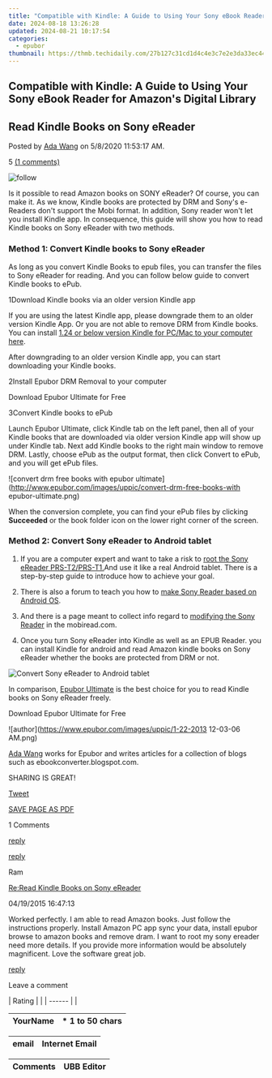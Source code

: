 ```yaml
---
title: "Compatible with Kindle: A Guide to Using Your Sony eBook Reader for Amazon's Digital Library"
date: 2024-08-18 13:26:28
updated: 2024-08-21 10:17:54
categories:
  - epubor
thumbnail: https://thmb.techidaily.com/27b127c31cd1d4c4e3c7e2e3da33ec44af88b4b625ba034a78a3512eb4d83268.jpg
---
```


## Compatible with Kindle: A Guide to Using Your Sony eBook Reader for Amazon's Digital Library

## Read Kindle Books on Sony eReader

Posted by [Ada Wang](https://plus.google.com/+AdaWang/posts) on 5/8/2020 11:53:17 AM.

5 [(1 comments)](http://www.epubor.com/#comment-area) 



![follow](http://www.epubor.com/images/follow.png)

Is it possible to read Amazon books on SONY eReader? Of course, you can make it. As we know, Kindle books are protected by DRM and Sony's e-Readers don't support the Mobi format. In addition, Sony reader won't let you install Kindle app. In consequence, this guide will show you how to read Kindle books on Sony eReader with two methods.

### Method 1: Convert Kindle books to Sony eReader

As long as you convert Kindle Books to epub files, you can transfer the files to Sony eReader for reading. And you can follow below guide to convert Kindle books to ePub.

1Download Kindle books via an older version Kindle app

If you are using the latest Kindle app, please downgrade them to an older version Kindle App. Or you are not able to remove DRM from Kindle books. You can install [1.24 or below version Kindle for PC/Mac to your computer here](https://tools.techidaily.com/epubor/products/). 

After downgrading to an older version Kindle app, you can start downloading your Kindle books.

2Install Epubor DRM Removal to your computer

Download Epubor Ultimate for Free

[](https://tools.techidaily.com/epubor/ultimate/) [](https://tools.techidaily.com/epubor/ultimate/) 

3Convert Kindle books to ePub

Launch Epubor Ultimate, click Kindle tab on the left panel, then all of your Kindle books that are downloaded via older version Kindle app will show up under Kindle tab. Next add Kindle books to the right main window to remove DRM. Lastly, choose ePub as the output format, then click Convert to ePub, and you will get ePub files. 

![convert drm free books with epubor ultimate](http://www.epubor.com/images/uppic/convert-drm-free-books-with epubor-ultimate.png)

When the conversion complete, you can find your ePub files by clicking **Succeeded** or the book folder icon on the lower right corner of the screen. 

### Method 2: Convert Sony eReader to Android tablet

1) If you are a computer expert and want to take a risk to [root the Sony eReader PRS-T2/PRS-T1\.](http://www.the-digital-reader.com/2012/10/10/sony-reader-prs-t2-hacked-not-yet-stable-enough-for-prime-time/?utm%5Fsource=feedburner&utm%5Fmedium=feed&utm%5Fcampaign=Feed%3A+TheDigitalReader+%28The+Digital+Reader%29#.U0UX3fmSzh5)And use it like a real Android tablet. There is a step-by-step guide to introduce how to achieve your goal.

2) There is also a forum to teach you how to [make Sony Reader based on Android OS](http://www.the-ebook.org/forum/viewtopic.php?t=25360&sid=f2009c71a690d414805e288e6ac0c992).

3) And there is a page meant to collect info regard to [modifying the Sony Reader](http://wiki.mobileread.com/wiki/PRST1%5FRooting%5Fand%5FTweaks#Rupor.27s%5FRoot%5FPackage) in the mobiread.com.

4) Once you turn Sony eReader into Kindle as well as an EPUB Reader. you can install Kindle for android and read Amazon kindle books on Sony eReader whether the books are protected from DRM or not.

![Convert Sony eReader to Android tablet](http://www.epubor.com/images/uppic/Convert-Sony-eReader-to-Android-tablet.jpg)

In comparison, [Epubor Ultimate](https://tools.techidaily.com/epubor/ultimate/) is the best choice for you to read Kindle books on Sony eReader freely. 

Download Epubor Ultimate for Free

[](https://tools.techidaily.com/epubor/ultimate/) [](https://tools.techidaily.com/epubor/ultimate/) 

![author](https://www.epubor.com/images/uppic/1-22-2013 12-03-06 AM.png)

[Ada Wang](https://plus.google.com/+AdaWang/posts) works for Epubor and writes articles for a collection of blogs such as ebookconverter.blogspot.com.

SHARING IS GREAT!

[Tweet](https://twitter.com/share) 

[SAVE PAGE AS PDF](https://tools.techidaily.com/epubor/reader/) 



1 Comments

[reply](https://tools.techidaily.com/epubor/products/) 

[reply](https://tools.techidaily.com/epubor/products/) 

Ram

[Re:Read Kindle Books on Sony eReader](https://tools.techidaily.com/epubor/products/)

04/19/2015 16:47:13

Worked perfectly. I am able to read Amazon books. Just follow the instructions properly. Install Amazon PC app sync your data, install epubor browse to amazon books and remove dram. I want to root my sony ereader need more details. If you provide more information would be absolutely magnificent. Love the software great job.

[reply](https://tools.techidaily.com/epubor/products/) 

Leave a comment

| Rating |  |
| ------ |  |

| YourName | \*  1 to 50 chars |
| -------- | ----------------- |

| email | Internet Email |
| ----- | -------------- |

| Comments | UBB Editor |
| -------- | ---------- |

<ins class="adsbygoogle"
     style="display:block"
     data-ad-format="autorelaxed"
     data-ad-client="ca-pub-7571918770474297"
     data-ad-slot="1223367746"></ins>



<ins class="adsbygoogle"
     style="display:block"
     data-ad-client="ca-pub-7571918770474297"
     data-ad-slot="8358498916"
     data-ad-format="auto"
     data-full-width-responsive="true"></ins>
